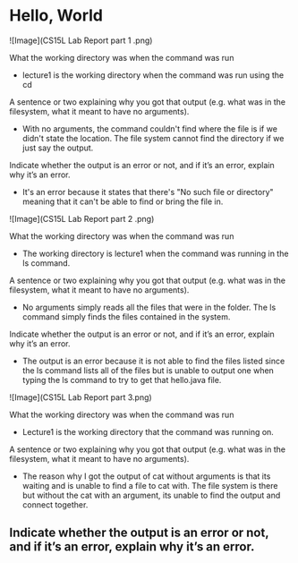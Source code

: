 # Hello, World 

![Image](CS15L Lab Report part 1 .png)

What the working directory was when the command was run
- lecture1 is the working directory when the command was run using the cd 

A sentence or two explaining why you got that output (e.g. what was in the filesystem, what it meant to have no arguments).
- With no arguments, the command couldn't find where the file is if we didn't state the location. The file system cannot find the directory if we just say the output. 

Indicate whether the output is an error or not, and if it’s an error, explain why it’s an error.
- It's an error because it states that there's "No such file or directory" meaning that it can't be able to find or bring the file in.

![Image](CS15L Lab Report part 2 .png)

What the working directory was when the command was run
- The working directory is lecture1 when the command was running in the ls command.

A sentence or two explaining why you got that output (e.g. what was in the filesystem, what it meant to have no arguments).
- No arguments simply reads all the files that were in the folder. The ls command simply finds the files contained in the system. 

Indicate whether the output is an error or not, and if it’s an error, explain why it’s an error.
- The output is an error because it is not able to find the files listed since the ls command lists all of the files but is unable to output one when typing the ls command to try to get that hello.java file. 
  
![Image](CS15L Lab Report part 3.png)

What the working directory was when the command was run
- Lecture1 is the working directory that the command was running on.
  
A sentence or two explaining why you got that output (e.g. what was in the filesystem, what it meant to have no arguments).
- The reason why I got the output of cat without arguments is that its waiting and is unable to find a file to cat with. The file system is there but without the cat with an argument, its unable to find the output and connect together. 

Indicate whether the output is an error or not, and if it’s an error, explain why it’s an error.
- 

